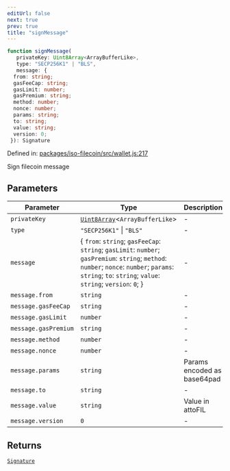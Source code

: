 ```yaml
---
editUrl: false
next: true
prev: true
title: "signMessage"
---
```


```ts
function signMessage(
   privateKey: Uint8Array<ArrayBufferLike>, 
   type: "SECP256K1" | "BLS", 
   message: {
  from: string;
  gasFeeCap: string;
  gasLimit: number;
  gasPremium: string;
  method: number;
  nonce: number;
  params: string;
  to: string;
  value: string;
  version: 0;
 }): Signature
```

Defined in: [packages/iso-filecoin/src/wallet.js:217](https://github.com/hugomrdias/filecoin/blob/main/packages/iso-filecoin/src/wallet.js#L217)

Sign filecoin message

## Parameters

| Parameter | Type | Description |
| ------ | ------ | ------ |
| `privateKey` | [`Uint8Array`](https://developer.mozilla.org/docs/Web/JavaScript/Reference/Global_Objects/Uint8Array)\<`ArrayBufferLike`\> | - |
| `type` | `"SECP256K1"` \| `"BLS"` | - |
| `message` | \{ `from`: `string`; `gasFeeCap`: `string`; `gasLimit`: `number`; `gasPremium`: `string`; `method`: `number`; `nonce`: `number`; `params`: `string`; `to`: `string`; `value`: `string`; `version`: `0`; \} | - |
| `message.from` | `string` | - |
| `message.gasFeeCap` | `string` | - |
| `message.gasLimit` | `number` | - |
| `message.gasPremium` | `string` | - |
| `message.method` | `number` | - |
| `message.nonce` | `number` | - |
| `message.params` | `string` | Params encoded as base64pad |
| `message.to` | `string` | - |
| `message.value` | `string` | Value in attoFIL |
| `message.version` | `0` | - |

## Returns

[`Signature`](/api/iso-filecoin/signature/classes/signature/)
